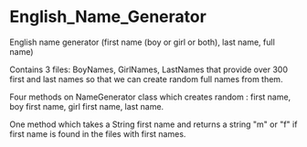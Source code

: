 # English_Name_Generator

English name generator (first name (boy or girl or both), last name, full name)

Contains 3 files: BoyNames, GirlNames, LastNames that provide over 300 first and last names so that we can create random full names from them.

Four methods on NameGenerator class which creates random : first name, boy first name, girl first name, last name.

One method which takes a String first name and returns a string "m" or "f" if first name is found in the files with first names.
